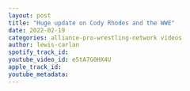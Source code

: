 ```yaml
---
layout: post
title: "Huge update on Cody Rhodes and the WWE"
date: 2022-02-19
categories: alliance-pro-wrestling-network videos
author: lewis-carlan
spotify_track_id: 
youtube_video_id: e5tA7G0HX4U
apple_track_id: 
youtube_metadata: 
---
```

